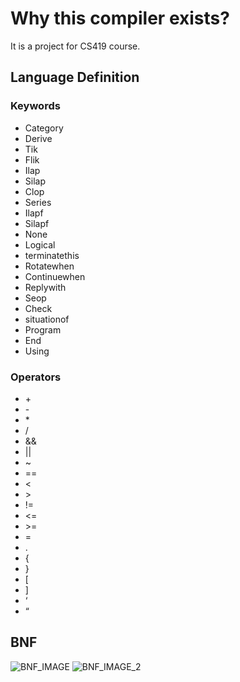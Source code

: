 # Why this compiler exists?
It is a project for CS419 course.

## Language Definition
### Keywords
- Category
- Derive
- Tik
- Flik
- Ilap
- Silap
- Clop
- Series
- Ilapf
- Silapf
- None
- Logical
- terminatethis
- Rotatewhen
- Continuewhen
- Replywith
- Seop
- Check
- situationof
- Program	
- End
- Using
### Operators
- \+
- \-
- \*
- /
- &&
- ||
- ~
- ==
- <
- \>
- !=
- <=
- \>=
- =
- .
- {
- }
- [
- ]
- ‘
- “

## BNF
![BNF_IMAGE](https://raw.githubusercontent.com/S3L1M/ElT3baneen-Compiler/master/grammar%20defintion/IMAGES/Annotation%202019-04-12%20040640.png)
![BNF_IMAGE_2](https://raw.githubusercontent.com/S3L1M/ElT3baneen-Compiler/master/grammar%20defintion/IMAGES/Annotation%202019-04-12%20040801.png)
